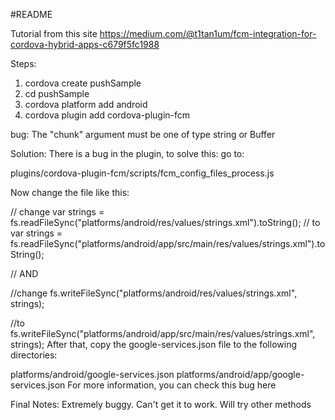 #README

Tutorial from this site
https://medium.com/@t1tan1um/fcm-integration-for-cordova-hybrid-apps-c679f5fc1988

Steps:
1. cordova create pushSample
2. cd pushSample
3. cordova platform add android
4. cordova plugin add cordova-plugin-fcm

bug:
The "chunk" argument must be one of type string or Buffer

Solution:
There is a bug in the plugin, to solve this: go to:

plugins/cordova-plugin-fcm/scripts/fcm_config_files_process.js

Now change the file like this:

// change
var strings = fs.readFileSync("platforms/android/res/values/strings.xml").toString();
// to
var strings = fs.readFileSync("platforms/android/app/src/main/res/values/strings.xml").toString();

// AND

//change
fs.writeFileSync("platforms/android/res/values/strings.xml", strings);

//to
fs.writeFileSync("platforms/android/app/src/main/res/values/strings.xml", strings);
After that, copy the google-services.json file to the following directories:

platforms/android/google-services.json
platforms/android/app/google-services.json
For more information, you can check this bug here

Final Notes:
Extremely buggy.
Can't get it to work. Will try other methods
